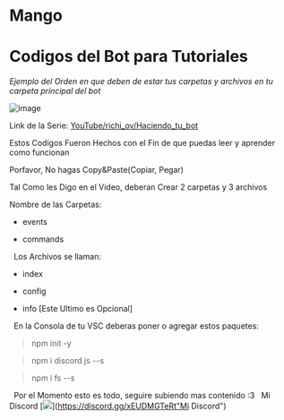 # Mango 
# Codigos del Bot para Tutoriales 
*Ejemplo del Orden en que deben de estar tus carpetas y archivos en tu carpeta principal del bot*


![image](https://user-images.githubusercontent.com/76197730/115167188-332e6700-a07c-11eb-81dc-39667d6cf485.png)

Link de la Serie: [YouTube/richi_ov/Haciendo_tu_bot](https://youtu.be/U4VaMb4Gsu8)

Estos Codigos Fueron Hechos con el Fin de que puedas leer y aprender como funcionan

Porfavor, No hagas Copy&Paste(Copiar, Pegar) 
 
 
Tal Como les Digo en el Video, deberan Crear 2 carpetas y 3 archivos


Nombre de las Carpetas:
 - events

 - commands

 
Los Archivos se llaman:

- index

- config

- info [Este Ultimo es Opcional]

 
En la Consola de tu VSC deberas poner o agregar estos paquetes:

> npm init -y

> npm i discord.js --s

> npm i fs --s

 
Por el Momento esto es todo, seguire subiendo mas contenido :3
  Mi Discord
  [![](https://media.discordapp.net/attachments/829846059907678268/833785861820776468/Discord.jpg?width=702&height=702)](https://discord.gg/xEUDMGTeRt"Mi Discord")
